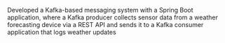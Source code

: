 Developed a Kafka-based messaging system with a Spring Boot application, where a Kafka producer collects sensor data from a weather forecasting device via a REST API and sends it to a Kafka consumer application that logs weather updates
